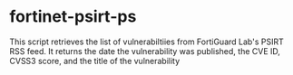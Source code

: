 # fortinet-psirt-ps
This script retrieves the list of vulnerabiltiies from FortiGuard Lab's PSIRT RSS feed.     It returns the date the vulnerability was published, the CVE ID, CVSS3 score, and the title of the vulnerability
